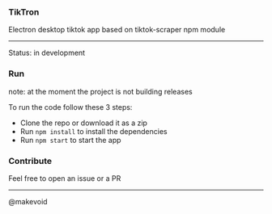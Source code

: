### TikTron

Electron desktop tiktok app based on tiktok-scraper npm module

---

Status: in development

### Run

note: at the moment the project is not building releases

To run the code follow these 3 steps:

- Clone the repo or download it as a zip
- Run `npm install` to install the dependencies
- Run `npm start` to start the app


### Contribute

Feel free to open an issue or a PR

---

@makevoid
